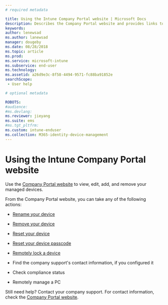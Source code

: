 ```yaml
---
# required metadata

title: Using the Intune Company Portal website | Microsoft Docs
description: Describes the Company Portal website and provides links to steps for tasks that end users can do on the website
keywords:
author: lenewsad
ms.author: lanewsad
manager: dougeby
ms.date: 08/28/2018
ms.topic: article
ms.prod:
ms.service: microsoft-intune
ms.subservice: end-user
ms.technology:
ms.assetid: a26d9e3c-8f58-4494-9571-fc88ba91852e
searchScope:
 - User help

# optional metadata

ROBOTS:   
#audience:
#ms.devlang:
ms.reviewer: jieyang
ms.suite: ems
#ms.tgt_pltfrm:
ms.custom: intune-enduser
ms.collection: M365-identity-device-management
---
```


# Using the Intune Company Portal website
Use the [Company Portal website](https://portal.manage.microsoft.com) to view, edit, add, and remove your managed devices.

From the Company Portal website, you can take any of the following actions:

- [Rename your device](rename-your-device-cpwebsite.md)

- [Remove your device](remove-your-device-cpwebsite.md)

- [Reset your device](reset-erase-your-device-cpwebsite.md)

- [Reset your device passcode](reset-your-passcode-cpwebsite.md)

- [Remotely lock a device](remote-lock-your-device-cpwebsite.md)

- Find the company support's contact information, if you configured it

- Check compliance status

- Remotely manage a PC

Still need help? Contact your company support. For contact information, check the [Company Portal website](https://go.microsoft.com/fwlink/?linkid=2010980).
